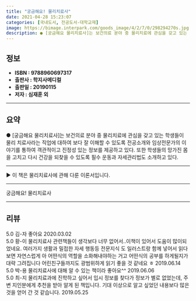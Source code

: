 ```yaml
---
title: "궁금해요! 물리치료사"
date: 2021-04-28 15:23:07
categories: [국내도서, 전공도서-대학교재]
image: https://bimage.interpark.com/goods_image/4/2/7/0/298294270s.jpg
description: ● [궁금해요 물리치료사]는 보건의료 분야 중 물리치료에 관심을 갖고 있는 학생들이 물리 치료사라는 직업에 대하여 보다 잘 이해할 수 있도록 전공소개와 임상전문가의 이야기를 통하여 객관적이고 진정성 있는 정보를 제공하고 있다. 또한 학생들의 망가진 몸을 고치고 다시 건강을 되찾을 수
---
```


## **정보**

- **ISBN : 9788960697317**
- **출판사 : 학지사메디컬**
- **출판일 : 20190115**
- **저자 : 심재훈 외**

------



## **요약**

●  [궁금해요 물리치료사]는 보건의료 분야 중 물리치료에 관심을 갖고 있는 학생들이 물리 치료사라는 직업에 대하여 보다 잘 이해할 수 있도록 전공소개와 임상전문가의 이야기를 통하여 객관적이고 진정성 있는 정보를 제공하고 있다. 또한 학생들의 망가진 몸을 고치고 다시 건강을 되찾을 수 있도록 필수 운동과 자세관리법도 소개하고 있다.

------

▶ 이 책은 물리치료사에 관해 다룬 이론서입니다.

------


궁금해요! 물리치료사 

------


## **리뷰** 

5.0 김-자 좋아요 2020.03.02 <br/>5.0 황-이 물리치료사 관련책들이 생각보다 너무 없어서..이책이 있어서 도움이 많이되었네요. 여러가지 생활과 밀접한 자세 행동등 전문지식 도 일러스트랑 함께 넣어서 읽다보면 자연스럽게 아 어떤식의 역할을 소화해내야하는 거고 어떤식의 공부를 하게될지가 대략 그려집니다 어린친구들까지도 광범위하게 읽기 좋을 것 같네요 ㅎ 2019.06.14 <br/>5.0 박-용 물리치료사에 대해 알 수 있는 책이라 좋아요^^ 2019.06.06 <br/>5.0 최-지 물리치료과에 진학하고 싶어서 입시 정보를 찾다가 정보가 별로 없었는데, 주변 지인분에게 추천을 받아 알게 된 책입니다. 기대 이상으로 알고 싶었던 내용보다 많은 것을 얻어 간 것 같습니다. 2019.05.25 <br/>